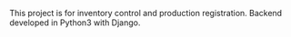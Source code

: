 This project is for inventory control and production registration. Backend developed in Python3 with Django.